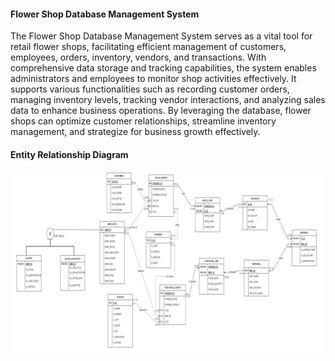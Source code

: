 #### Flower Shop Database Management System

The Flower Shop Database Management System serves as a vital tool for retail flower shops, facilitating efficient management of customers, employees, orders, inventory, vendors, and transactions. With comprehensive data storage and tracking capabilities, the system enables administrators and employees to monitor shop activities effectively. It supports various functionalities such as recording customer orders, managing inventory levels, tracking vendor interactions, and analyzing sales data to enhance business operations. By leveraging the database, flower shops can optimize customer relationships, streamline inventory management, and strategize for business growth effectively.

#### Entity Relationship Diagram

![ER Diagram](images/ER.png)
